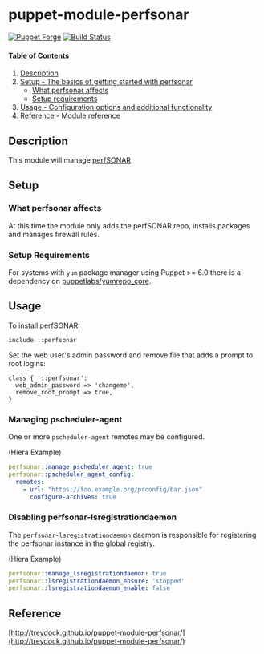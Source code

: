 # puppet-module-perfsonar

[![Puppet Forge](http://img.shields.io/puppetforge/v/treydock/perfsonar.svg)](https://forge.puppetlabs.com/treydock/perfsonar)
[![Build Status](https://travis-ci.org/treydock/puppet-module-perfsonar.png)](https://travis-ci.org/treydock/puppet-module-perfsonar)

#### Table of Contents

1. [Description](#description)
2. [Setup - The basics of getting started with perfsonar](#setup)
    * [What perfsonar affects](#what-perfsonar-affects)
    * [Setup requirements](#setup-requirements)
3. [Usage - Configuration options and additional functionality](#usage)
4. [Reference - Module reference](#reference)

## Description

This module will manage [perfSONAR](https://docs.perfsonar.net/index.html)

## Setup

### What perfsonar affects

At this time the module only adds the perfSONAR repo, installs packages and manages firewall rules.

### Setup Requirements

For systems with `yum` package manager using Puppet >= 6.0 there is a dependency on [puppetlabs/yumrepo_core](https://forge.puppet.com/puppetlabs/yumrepo_core).

## Usage

To install perfSONAR:

```puppet
include ::perfsonar
```

Set the web user's admin password and remove file that adds a prompt to root logins:

```puppet
class { '::perfsonar':
  web_admin_password => 'changeme',
  remove_root_prompt => true,
}
```

### Managing pscheduler-agent

One or more `pscheduler-agent` remotes may be configured.

(Hiera Example)

```yaml
perfsonar::manage_pscheduler_agent: true
perfsonar::pscheduler_agent_config:
  remotes:
    - url: "https://foo.example.org/psconfig/bar.json"
      configure-archives: true
```

### Disabling perfsonar-lsregistrationdaemon

The `perfsonar-lsregistrationdaemon` daemon is responsible for registering the
perfsonar instance in the global registry.

(Hiera Example)

```yaml
perfsonar::manage_lsregistrationdaemon: true
perfsonar::lsregistrationdaemon_ensure: 'stopped'
perfsonar::lsregistrationdaemon_enable: false
```

## Reference

[http://treydock.github.io/puppet-module-perfsonar/](http://treydock.github.io/puppet-module-perfsonar/)
